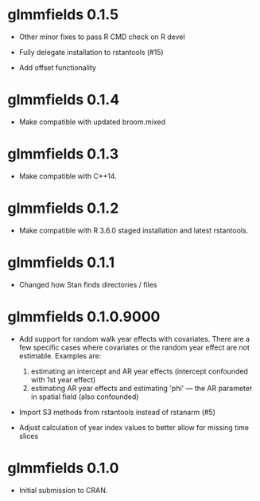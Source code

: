 # glmmfields 0.1.5

* Other minor fixes to pass R CMD check on R devel

* Fully delegate installation to rstantools (#15)

* Add offset functionality

# glmmfields 0.1.4

* Make compatible with updated broom.mixed

# glmmfields 0.1.3

* Make compatible with C++14.

# glmmfields 0.1.2

* Make compatible with R 3.6.0 staged installation and latest rstantools.

# glmmfields 0.1.1

* Changed how Stan finds directories / files

# glmmfields 0.1.0.9000

* Add support for random walk year effects with covariates. There are a few
  specific cases where covariates or the random year effect are not estimable.
  Examples are:

    1. estimating an intercept and AR year effects (intercept confounded with
       1st year effect)
    2. estimating AR year effects and estimating 'phi' — the AR parameter in
       spatial field (also confounded)

* Import S3 methods from rstantools instead of rstanarm (#5)

* Adjust calculation of year index values to better allow for missing time slices

# glmmfields 0.1.0

* Initial submission to CRAN.
